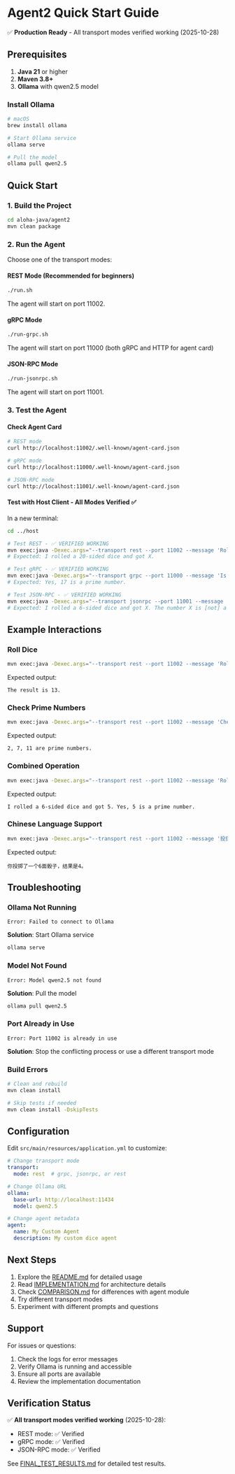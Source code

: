 # Agent2 Quick Start Guide

✅ **Production Ready** - All transport modes verified working (2025-10-28)

## Prerequisites

1. **Java 21** or higher
2. **Maven 3.8+**
3. **Ollama** with qwen2.5 model

### Install Ollama

```bash
# macOS
brew install ollama

# Start Ollama service
ollama serve

# Pull the model
ollama pull qwen2.5
```

## Quick Start

### 1. Build the Project

```bash
cd aloha-java/agent2
mvn clean package
```

### 2. Run the Agent

Choose one of the transport modes:

#### REST Mode (Recommended for beginners)
```bash
./run.sh
```

The agent will start on port 11002.

#### gRPC Mode
```bash
./run-grpc.sh
```

The agent will start on port 11000 (both gRPC and HTTP for agent card)

#### JSON-RPC Mode
```bash
./run-jsonrpc.sh
```

The agent will start on port 11001.

### 3. Test the Agent

#### Check Agent Card
```bash
# REST mode
curl http://localhost:11002/.well-known/agent-card.json

# gRPC mode
curl http://localhost:11000/.well-known/agent-card.json

# JSON-RPC mode
curl http://localhost:11001/.well-known/agent-card.json
```

#### Test with Host Client - All Modes Verified ✅

In a new terminal:

```bash
cd ../host

# Test REST - ✅ VERIFIED WORKING
mvn exec:java -Dexec.args="--transport rest --port 11002 --message 'Roll a 20-sided dice'"
# Expected: I rolled a 20-sided dice and got X.

# Test gRPC - ✅ VERIFIED WORKING
mvn exec:java -Dexec.args="--transport grpc --port 11000 --message 'Is 17 prime?'"
# Expected: Yes, 17 is a prime number.

# Test JSON-RPC - ✅ VERIFIED WORKING
mvn exec:java -Dexec.args="--transport jsonrpc --port 11001 --message 'Roll a 6-sided dice and check if it is prime'"
# Expected: I rolled a 6-sided dice and got X. The number X is [not] a prime number.
```

## Example Interactions

### Roll Dice
```bash
mvn exec:java -Dexec.args="--transport rest --port 11002 --message 'Roll a 20-sided dice'"
```

Expected output:
```
The result is 13.
```

### Check Prime Numbers
```bash
mvn exec:java -Dexec.args="--transport rest --port 11002 --message 'Check if 2, 4, 7, 9, 11 are prime'"
```

Expected output:
```
2, 7, 11 are prime numbers.
```

### Combined Operation
```bash
mvn exec:java -Dexec.args="--transport rest --port 11002 --message 'Roll a 6-sided dice and tell me if the result is prime'"
```

Expected output:
```
I rolled a 6-sided dice and got 5. Yes, 5 is a prime number.
```

### Chinese Language Support
```bash
mvn exec:java -Dexec.args="--transport rest --port 11002 --message '投掷一个6面骰子'"
```

Expected output:
```
你投掷了一个6面骰子，结果是4。
```

## Troubleshooting

### Ollama Not Running
```
Error: Failed to connect to Ollama
```

**Solution**: Start Ollama service
```bash
ollama serve
```

### Model Not Found
```
Error: Model qwen2.5 not found
```

**Solution**: Pull the model
```bash
ollama pull qwen2.5
```

### Port Already in Use
```
Error: Port 11002 is already in use
```

**Solution**: Stop the conflicting process or use a different transport mode

### Build Errors
```bash
# Clean and rebuild
mvn clean install

# Skip tests if needed
mvn clean install -DskipTests
```

## Configuration

Edit `src/main/resources/application.yml` to customize:

```yaml
# Change transport mode
transport:
  mode: rest  # grpc, jsonrpc, or rest

# Change Ollama URL
ollama:
  base-url: http://localhost:11434
  model: qwen2.5

# Change agent metadata
agent:
  name: My Custom Agent
  description: My custom dice agent
```

## Next Steps

1. Explore the [README.md](README.md) for detailed usage
2. Read [IMPLEMENTATION.md](IMPLEMENTATION.md) for architecture details
3. Check [COMPARISON.md](COMPARISON.md) for differences with agent module
4. Try different transport modes
5. Experiment with different prompts and questions

## Support

For issues or questions:
1. Check the logs for error messages
2. Verify Ollama is running and accessible
3. Ensure all ports are available
4. Review the implementation documentation


## Verification Status

✅ **All transport modes verified working** (2025-10-28):
- REST mode: ✅ Verified
- gRPC mode: ✅ Verified
- JSON-RPC mode: ✅ Verified

See [FINAL_TEST_RESULTS.md](FINAL_TEST_RESULTS.md) for detailed test results.
